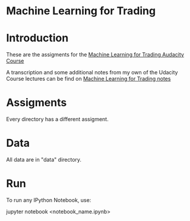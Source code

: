 # Machine Learning for Trading

# Introduction

These are the assigments for the [Machine Learning for Trading Audacity Course](https://classroom.udacity.com/courses/ud501)

A transcription and some additional notes from my own of the Udacity Course lectures can be find on [Machine Learning for Trading notes](https://docs.google.com/document/d/1ELqlnuTSdc9-MDHOkV0uvSY4RmI1eslyQlU9DgOY_jc/edit?usp=sharing)

# Assigments

Every directory has a different assigment.

# Data

All data are in "data" directory.

# Run

To run any IPython Notebook, use:

jupyter notebook <notebook_name.ipynb>